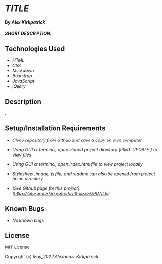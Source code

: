 # _TITLE_

#### By _**Alex Kirkpatrick**_

#### _SHORT DESCRIPTION._

## Technologies Used

* _HTML_
* _CSS_
* _Markdown_
* _Bootstrap_
* _JavaScript_
* _jQuery_

## Description

_._

## Setup/Installation Requirements

* _Clone repository from Github and save a copy on own computer_

* _Using GUI or terminal, open cloned project directory (titled 'UPDATE') to view files_

* _Using GUI or terminal, open index.html file to view project locally_

* _Stylesheet, image, js file, and readme can also be opened from project home directory_

* _(See Github page for this project](https://alexanderkirkpatrick.github.io/UPDATE/)_

## Known Bugs

* _No known bugs_

## License

MIT License

Copyright (c) _May_2022_ _Alexander Kirkpatrick_